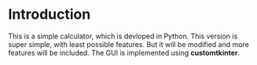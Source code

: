# Introduction #
This is a simple calculator, which is devloped in Python.
This version is super simple, with least possible features. But it will be modified and more features will be included.
The GUI is implemented using **customtkinter**.
